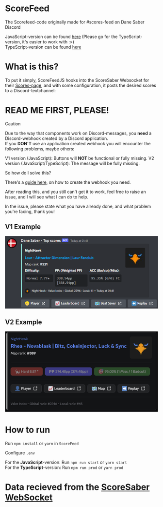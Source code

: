 # ScoreFeed
The Scorefeed-code originally made for #scores-feed on Dane Saber Discord
<br />

JavaScript-version can be found [here](https://github.com/DanishBeatSaber/ScoreFeedJS/tree/main/ScoreFeed) (Please go for the TypeScript-version, it's easier to work with :>)  
TypeScript-version can be found [here](https://github.com/DanishBeatSaber/ScoreFeedJS/blob/main/ScoreFeed_TS)  

# What is this?

To put it simply, ScoreFeedJS hooks into the ScoreSaber Websocket for their [Scores-page](https://scoresaber.com/scores), and with some configuration, it posts the desired scores to a Discord-textchannel: <br />


# READ ME FIRST, PLEASE!
> [!CAUTION]
> Due to the way that components work on Discord-messages, you **need** a Discord-webhook created by a Discord application.  
> If you **DON'T** use an application created webhook you will encounter the following problems, maybe others:  
>  
> V1 version (JavaScript): Buttons will **NOT** be functional or fully missing.
> V2 version (JavaScript/TypeScript): The message will be fully missing.  
>  
> So how do I solve this?
>   
> There's a [guide here](https://web.archive.org/web/20250212204907/https://hookdeck.com/webhooks/platforms/tutorial-how-to-configure-discord-webhooks-using-the-api), on how to create the webhook you need.

After reading this, and you still can't get it to work, feel free to raise an issue, and I will see what I can do to help.  

In the issue, please state what you have already done, and what problem you're facing, thank you!

## V1 Example
<img src="./Preview.png" />

## V2 Example
<img src="./v2.png" />


# How to run

Run `npm install` or `yarn` in `ScoreFeed`

Configure `.env`

For the **JavaScript**-version: Run `npm run start` or `yarn start`  
For the **TypeScript**-version: Run `npm run prod` or `yarn prod`

# Data recieved from the [ScoreSaber WebSocket](./WSDataStructure.json)
